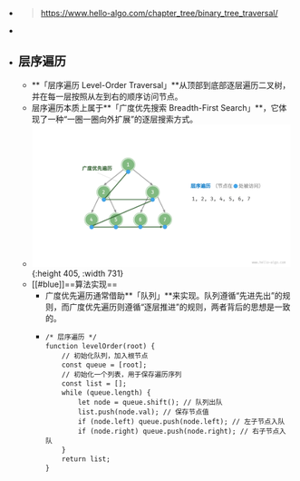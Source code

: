 - > https://www.hello-algo.com/chapter_tree/binary_tree_traversal/
-
- ## 层序遍历
	- **「层序遍历 Level-Order Traversal」**从顶部到底部逐层遍历二叉树，并在每一层按照从左到右的顺序访问节点。
	- 层序遍历本质上属于**「广度优先搜索 Breadth-First Search」**，它体现了一种“一圈一圈向外扩展”的逐层搜索方式。
	- ![image.png](../assets/image_1685425788725_0.png){:height 405, :width 731}
	- [[#blue]]==算法实现==
		- 广度优先遍历通常借助**「队列」**来实现。队列遵循“先进先出”的规则，而广度优先遍历则遵循“逐层推进”的规则，两者背后的思想是一致的。
		- ```
		  /* 层序遍历 */
		  function levelOrder(root) {
		      // 初始化队列，加入根节点
		      const queue = [root];
		      // 初始化一个列表，用于保存遍历序列
		      const list = [];
		      while (queue.length) {
		          let node = queue.shift(); // 队列出队
		          list.push(node.val); // 保存节点值
		          if (node.left) queue.push(node.left); // 左子节点入队
		          if (node.right) queue.push(node.right); // 右子节点入队
		      }
		      return list;
		  }
		  ```